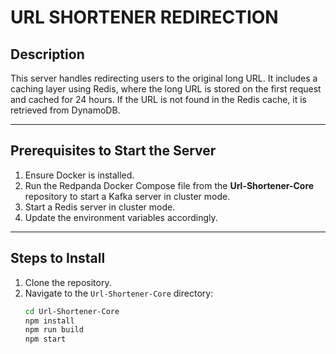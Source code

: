 # URL SHORTENER REDIRECTION

## Description  
This server handles redirecting users to the original long URL. It includes a caching layer using Redis, where the long URL is stored on the first request and cached for 24 hours. If the URL is not found in the Redis cache, it is retrieved from DynamoDB.

---

## Prerequisites to Start the Server  
1. Ensure Docker is installed.  
2. Run the Redpanda Docker Compose file from the **Url-Shortener-Core** repository to start a Kafka server in cluster mode.  
3. Start a Redis server in cluster mode.  
4. Update the environment variables accordingly.

---

## Steps to Install  
1. Clone the repository.  
2. Navigate to the `Url-Shortener-Core` directory:  
   ```bash
   cd Url-Shortener-Core
   npm install
   npm run build
   npm start
   ```
